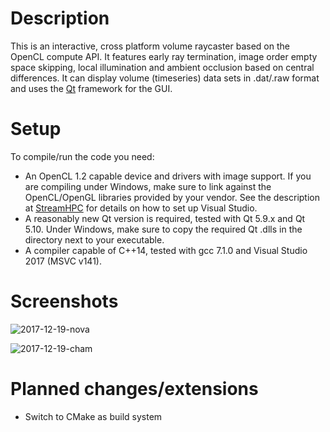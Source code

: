 # Description #

This is an interactive, cross platform volume raycaster based on the OpenCL compute API.
It features early ray termination, image order empty space skipping, local illumination and ambient occlusion based on central differences.
It can display volume (timeseries) data sets in .dat/.raw format and uses the [Qt](https://www.qt.io) framework for the GUI. 

# Setup #

To compile/run the code you need:

*  An OpenCL 1.2 capable device and drivers with image support. If you are compiling under Windows, make sure to link against the OpenCL/OpenGL libraries provided by your vendor. See the description at [StreamHPC](https://streamhpc.com/blog/2015-03-16/how-to-install-opencl-on-windows/) for details on how to set up Visual Studio. 
*  A reasonably new Qt version is required, tested with Qt 5.9.x and Qt 5.10. Under Windows, make sure to copy the required Qt .dlls in the directory next to your executable.  
*  A compiler capable of C++14, tested with gcc 7.1.0 and Visual Studio 2017 (MSVC v141).

# Screenshots #

![2017-12-19-nova](https://bytebucket.org/theVall/basicvolumeraycaster/raw/b29bb112fdde3784923e22f35ef56d7d9408b6f6/screenshots/2017-12-19-nova.png)

![2017-12-19-cham](https://bytebucket.org/theVall/basicvolumeraycaster/raw/b29bb112fdde3784923e22f35ef56d7d9408b6f6/screenshots/2017-12-19-cham.png)

# Planned changes/extensions #

*  Switch to CMake as build system